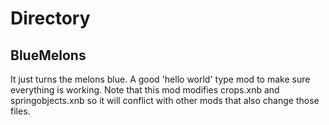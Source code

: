 # Directory

## BlueMelons
  It just turns the melons blue. A good 'hello world' type mod to make sure everything is working. Note that this mod modifies crops.xnb and springobjects.xnb so it will conflict with other mods that also change those files.
